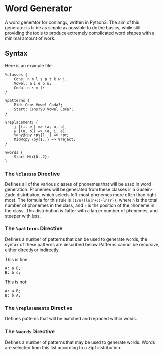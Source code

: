 # Word Generator

A word generator for conlangs, written in Python3. The aim of this generator is to be as simple as possible to do the basics, 
while still providing the tools to produce extremely complicated word shapes with a minimal amount of work.

## Syntax

Here is an example file:
```
%classes {
    Cons: n m l s p t k w j;
    Vowel: a i e o u;
    Coda: n s m l;
}

%patterns {
    Mid: Cons Vowel Coda?;
    Start: Cons?90 Vowel Coda?;
}

%replacements {
    j |(i, e)| => (a, o, u);
    w |(u, o)| => (a, i, e);
    %any@cpy cpy{1..} => cpy;
    Mid@cpy cpy{1..} => %reject;
}

%words {
    Start Mid{0..2};
}
```
### The `%classes` Directive
Defines all of the various classes of phonemes that will be used in word generation. Phonemes will be generated from
these classes in a Gusein-Zade distribution, which selects left-most phonemes more often than right most. The formula
for this rule is `(1/n)(ln(n+1)-ln(r))`, where `n` is the total number of phonemes in the class, and `r` is the position
of the phoneme in the class. This distribution is flatter with a larger number of phonemes, and steeper with less.

### The `%patterns` Directive
Defines a number of patterns that can be used to generate words, the syntax of these patterns are described below. Patterns
cannot be recursive, either directly or indirectly.

This is fine:
```
A: a B;
B: b c;
```

This is not:
```
A: a B;
B: b A;
```

### The `%replacements` Directive
Defines patterns that will be matched and replaced within words.

### The `%words` Directive
Defines a number of patterns that may be used to generate words. Words are selected from this list according to a Zipf
distribution.